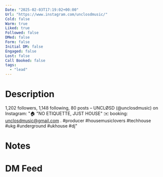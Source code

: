 ```yaml
---
Date: "2025-02-03T17:19:02+00:00"
Url: "https://www.instagram.com/unclosdmusic/"
Cold: false
Warm: true
Liked: true
Followed: false
DMed: false
Form: false
Initial DM: false
Engaged: false
Lost: false
Call Booked: false
tags:
  - "lead"
---
```

# Description
1,202 followers, 1,148 following, 80 posts – UNCLØSD (@unclosdmusic) on Instagram: "🏠 "NO ETIQUETTE, JUST HOUSE"
✉️ booking: unclosdmusic@gmail.com
.
#producer #housemusiclovers #techhouse #ukg #underground #ukhouse #dj"
# Notes

# DM Feed
